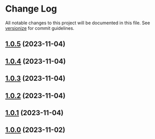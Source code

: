 # Change Log

All notable changes to this project will be documented in this file. See [versionize](https://github.com/versionize/versionize) for commit guidelines.

<a name="1.0.5"></a>
## [1.0.5](https://www.github.com/prparmar77/pulumi/releases/tag/v1.0.5) (2023-11-04)

<a name="1.0.4"></a>
## [1.0.4](https://www.github.com/prparmar77/pulumi/releases/tag/v1.0.4) (2023-11-04)

<a name="1.0.3"></a>
## [1.0.3](https://www.github.com/prparmar77/pulumi/releases/tag/v1.0.3) (2023-11-04)

<a name="1.0.2"></a>
## [1.0.2](https://www.github.com/prparmar77/pulumi/releases/tag/v1.0.2) (2023-11-04)

<a name="1.0.1"></a>
## [1.0.1](https://www.github.com/prparmar77/pulumi/releases/tag/v1.0.1) (2023-11-04)

<a name="1.0.0"></a>
## [1.0.0](https://www.github.com/prparmar77/pulumi/releases/tag/v1.0.0) (2023-11-02)

